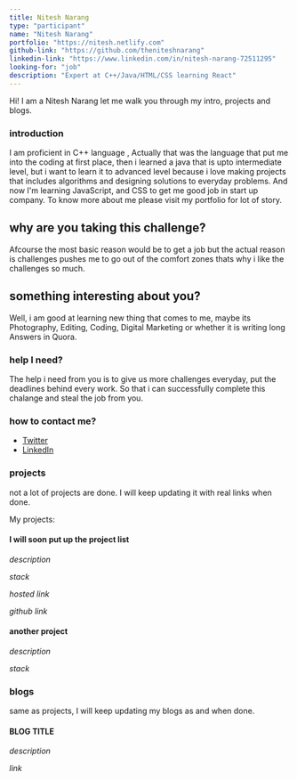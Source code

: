 ```yaml
---
title: Nitesh Narang
type: "participant"
name: "Nitesh Narang"
portfolio: "https://nitesh.netlify.com"
github-link: "https://github.com/theniteshnarang"
linkedin-link: "https://www.linkedin.com/in/nitesh-narang-72511295"
looking-for: "job"
description: "Expert at C++/Java/HTML/CSS learning React"
---
```


Hi! I am a Nitesh Narang let me walk you through my intro, projects and blogs.

### introduction

I am proficient in C++ language , Actually that was the language that put me into the coding at first place, then i learned a java that is upto intermediate level, but i want to learn it to advanced level because i love making projects that includes algorithms and designing solutions to everyday problems. And now I'm learning JavaScript, and CSS to get me good job in start up company. To know more about me please visit my portfolio for lot of story.

## why are you taking this challenge?

Afcourse the most basic reason would be to get a job but the actual reason is challenges pushes me to go out of the comfort zones thats why i like the challenges so much. 

## something interesting about you?

Well, i am good at learning new thing that comes to me, maybe its Photography, Editing, Coding, Digital Marketing or whether it is writing long Answers in Quora.

### help I need?

The help i need from you is to give us more challenges everyday, put the deadlines behind every work. So that i can successfully complete this chalange and steal the job from you.

### how to contact me?

- [Twitter](https://twitter.com/theniteshnarang)
- [LinkedIn](https://www.linkedin.com/in/nitesh-narang-72511295)

### projects

not a lot of projects are done. I will keep updating it with real links when done.

My projects:

#### I will soon put up the project list

_description_ 

_stack_

_hosted link_ 

_github link_ 

#### another project

_description_

_stack_

### blogs

same as projects, I will keep updating my blogs as and when done.

#### BLOG TITLE

_description_ 

_link_ 
